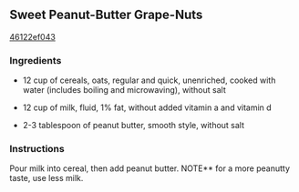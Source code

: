 ## Sweet Peanut-Butter Grape-Nuts

[46122ef043](http://www.food.com/recipe/sweet-peanut-butter-grape-nuts-220122)

### Ingredients

 - 12 cup of cereals, oats, regular and quick, unenriched, cooked with water (includes boiling and microwaving), without salt

 - 12 cup of milk, fluid, 1% fat, without added vitamin a and vitamin d

 - 2-3 tablespoon of peanut butter, smooth style, without salt

### Instructions

Pour milk into cereal, then add peanut butter. NOTE** for a more peanutty taste, use less milk.